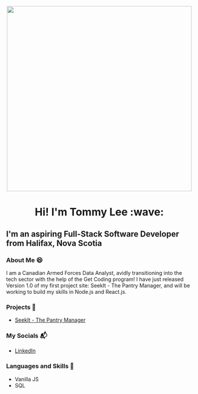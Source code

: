 <div id="header" align="center">
<img src="https://user-images.githubusercontent.com/74038190/225813708-98b745f2-7d22-48cf-9150-083f1b00d6c9.gif" width="500">
</div> 
 <h1 id="greeting" align="center">Hi! I'm Tommy Lee :wave:</h1>

## I'm an aspiring Full-Stack Software Developer from Halifax, Nova Scotia

### About Me :smile:

I am a Canadian Armed Forces Data Analyst, avidly transitioning into the tech sector with the help of the Get Coding program! I have just released Version 1.0 of my first project site: SeekIt - The Pantry Manager, and will be working to build my skills in Node.js and React.js.

### Projects :muscle:

- [SeekIt - The Pantry Manager](https://mottlly.github.io/SeekitStart/)

### My Socials :mailbox_with_mail:

- [LinkedIn](https://www.linkedin.com/in/tommy-lee-7099b0294/)

### Languages and Skills :wrench:

- Vanilla JS
- SQL





[^1]: No not THAT Tommy Lee, but I did used to drum a bit
